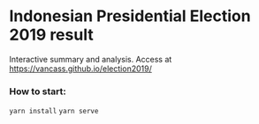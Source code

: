 # Indonesian Presidential Election 2019 result
Interactive summary and analysis.
Access at https://vancass.github.io/election2019/

### How to start:
`yarn install`
`yarn serve`
